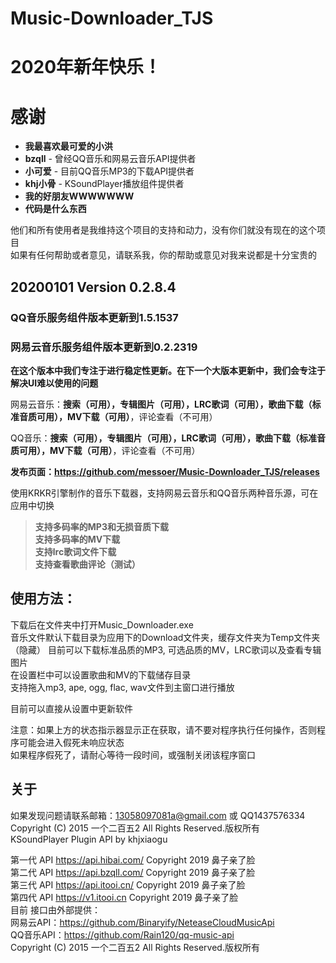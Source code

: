 # Music-Downloader_TJS
  
# 2020年新年快乐！

# 感谢
 * **我最喜欢最可爱的小洪**
 * **bzqll** - 曾经QQ音乐和网易云音乐API提供者
 * **小可爱** - 目前QQ音乐MP3的下载API提供者
 * **khj小骨** - KSoundPlayer播放组件提供者
 * **我的好朋友WWWWWWW**
 * **代码是什么东西**
  
他们和所有使用者是我维持这个项目的支持和动力，没有你们就没有现在的这个项目  
如果有任何帮助或者意见，请联系我，你的帮助或意见对我来说都是十分宝贵的  
  
## 20200101 Version 0.2.8.4
### QQ音乐服务组件版本更新到**1.5.1537**   
### 网易云音乐服务组件版本更新到**0.2.2319**   
**在这个版本中我们专注于进行稳定性更新。在下一个大版本更新中，我们会专注于解决UI难以使用的问题**  
  
网易云音乐：**搜索（可用），专辑图片（可用），LRC歌词（可用），歌曲下载（标准音质可用），MV下载（可用）**，评论查看（不可用）  
  
QQ音乐：**搜索（可用），专辑图片（可用），LRC歌词（可用），歌曲下载（标准音质可用），MV下载（可用）**，评论查看（不可用）  
  
**发布页面：https://github.com/messoer/Music-Downloader_TJS/releases**
  
使用KRKR引擎制作的音乐下载器，支持网易云音乐和QQ音乐两种音乐源，可在应用中切换  
> **支持多码率的MP3和无损音质下载**  
  **支持多码率的MV下载**  
  **支持lrc歌词文件下载**  
  **支持查看歌曲评论（测试）**
  
## 使用方法：  
下载后在文件夹中打开Music_Downloader.exe  
音乐文件默认下载目录为应用下的Download文件夹，缓存文件夹为Temp文件夹（隐藏） 
目前可以下载标准品质的MP3, 可选品质的MV，LRC歌词以及查看专辑图片  
在设置栏中可以设置歌曲和MV的下载储存目录  
支持拖入mp3, ape, ogg, flac, wav文件到主窗口进行播放  
  
目前可以直接从设置中更新软件  
  
注意：如果上方的状态指示器显示正在获取，请不要对程序执行任何操作，否则程序可能会进入假死未响应状态  
如果程序假死了，请耐心等待一段时间，或强制关闭该程序窗口  
  
## 关于
如果发现问题请联系邮箱：13058097081a@gmail.com 或 QQ1437576334  
Copyright (C) 2015 一个二百五2 All Rights Reserved.版权所有  
KSoundPlayer Plugin API by khjxiaogu  
  
第一代 API https://api.hibai.com/ Copyright 2019 鼻子亲了脸  
第二代 API https://api.bzqll.com/ Copyright 2019 鼻子亲了脸  
第三代 API https://api.itooi.cn/ Copyright 2019 鼻子亲了脸  
第四代 API  https://v1.itooi.cn Copyright 2019 鼻子亲了脸  
目前 接口由外部提供：  
网易云API：https://github.com/Binaryify/NeteaseCloudMusicApi  
QQ音乐API：https://github.com/Rain120/qq-music-api  
Copyright (C) 2015 一个二百五2 All Rights Reserved.版权所有  
